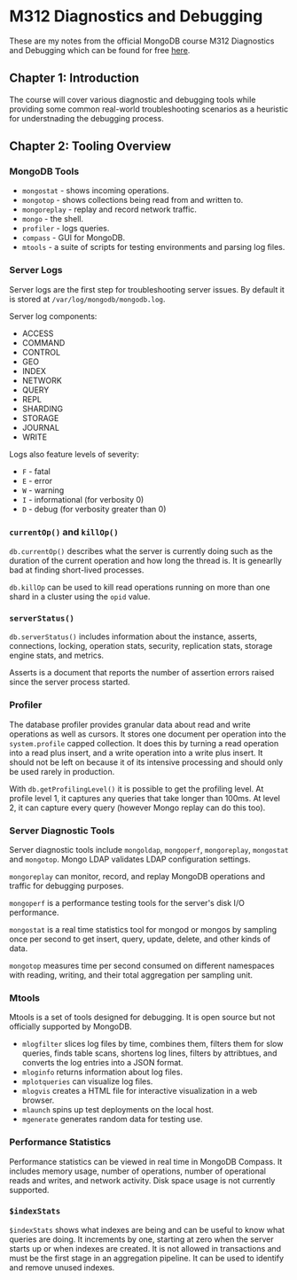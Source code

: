 # M312 Diagnostics and Debugging

These are my notes from the official MongoDB course M312 Diagnostics and Debugging which can be found for free [here](https://university.mongodb.com/courses/M312/about).

## Chapter 1: Introduction

The course will cover various diagnostic and debugging tools while providing some common real-world troubleshooting scenarios as a heuristic for understnading the debugging process.

## Chapter 2: Tooling Overview

### MongoDB Tools

* `mongostat` - shows incoming operations.
* `mongotop` - shows collections being read from and written to.
* `mongoreplay` - replay and record network traffic.
* `mongo` - the shell.
* `profiler` - logs queries.
* `compass` - GUI for MongoDB.
* `mtools` - a suite of scripts for testing environments and parsing log files.

### Server Logs

Server logs are the first step for troubleshooting server issues. By default it is stored at `/var/log/mongodb/mongodb.log`.

Server log components:
* ACCESS
* COMMAND
* CONTROL
* GEO
* INDEX
* NETWORK
* QUERY
* REPL
* SHARDING
* STORAGE
* JOURNAL
* WRITE

Logs also feature levels of severity:
* `F` - fatal
* `E` - error
* `W` - warning
* `I` - informational (for verbosity 0)
* `D` - debug (for verbosity greater than 0)

### `currentOp()` and `killOp()`

`db.currentOp()` describes what the server is currently doing such as the duration of the current operation and how long the thread is. It is genearlly bad at finding short-lived processes.

`db.killOp` can be used to kill read operations running on more than one shard in a cluster using the `opid` value.

### `serverStatus()`

`db.serverStatus()` includes information about the instance, asserts, connections, locking, operation stats, security, replication stats, storage engine stats, and metrics.

Asserts is a document that reports the number of assertion errors raised since the server process started.

### Profiler

The database profiler provides granular data about read and write operations as well as cursors. It stores one document per operation into the `system.profile` capped collection. It does this by turning a read operation into a read plus insert, and a write operation into a write plus insert. It should not be left on because it of its intensive processing and should only be used rarely in production.

With `db.getProfilingLevel()` it is possible to get the profiling level. At profile level 1, it captures any queries that take longer than 100ms. At level 2, it can capture every query (however Mongo replay can do this too).

### Server Diagnostic Tools

Server diagnostic tools include `mongoldap`, `mongoperf`, `mongoreplay`, `mongostat` and `mongotop`. Mongo LDAP validates LDAP configuration settings.

`mongoreplay` can monitor, record, and replay MongoDB operations and traffic for debugging purposes.

`mongoperf` is a performance testing tools for the server's disk I/O performance.

`mongostat` is a real time statistics tool for mongod or mongos by sampling once per second to get insert, query, update, delete, and other kinds of data.

`mongotop` measures time per second consumed on different namespaces with reading, writing, and their total aggregation per sampling unit.

### Mtools

Mtools is a set of tools designed for debugging. It is open source but not officially supported by MongoDB.

* `mlogfilter` slices log files by time, combines them, filters them for slow queries, finds table scans, shortens log lines, filters by attribtues, and converts the log entries into a JSON format.
* `mloginfo` returns information about log files.
* `mplotqueries` can visualize log files.
* `mlogvis` creates a HTML file for interactive visualization in a web browser.
* `mlaunch` spins up test deployments on the local host.
* `mgenerate` generates random data for testing use.

### Performance Statistics

Performance statistics can be viewed in real time in MongoDB Compass. It includes memory usage, number of operations, number of operational reads and writes, and network activity. Disk space usage is not currently supported.

### `$indexStats`

`$indexStats` shows what indexes are being and can be useful to know what queries are doing. It increments by one, starting at zero when the server starts up or when indexes are created. It is not allowed in transactions and must be the first stage in an aggregation pipeline. It can be used to identify and remove unused indexes.
